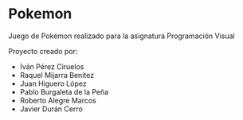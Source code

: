# Pokemon
Juego de Pokémon realizado para la asignatura Programación Visual

Proyecto creado por:
- Iván Pérez Ciruelos
- Raquel Mijarra Benítez
- Juan Higuero López
- Pablo Burgaleta de la Peña
- Roberto Alegre Marcos
- Javier Durán Cerro
